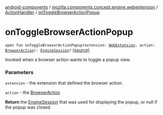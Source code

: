[android-components](../../index.md) / [mozilla.components.concept.engine.webextension](../index.md) / [ActionHandler](index.md) / [onToggleBrowserActionPopup](./on-toggle-browser-action-popup.md)

# onToggleBrowserActionPopup

`open fun onToggleBrowserActionPopup(extension: `[`WebExtension`](../-web-extension/index.md)`, action: `[`BrowserAction`](../-browser-action/index.md)`): `[`EngineSession`](../../mozilla.components.concept.engine/-engine-session/index.md)`?` [(source)](https://github.com/mozilla-mobile/android-components/blob/master/components/concept/engine/src/main/java/mozilla/components/concept/engine/webextension/WebExtension.kt#L164)

Invoked when a browser action wants to toggle a popup view.

### Parameters

`extension` - the extension that defined the browser action.

`action` - the [BrowserAction](../-browser-action/index.md)

**Return**
the [EngineSession](../../mozilla.components.concept.engine/-engine-session/index.md) that was used for displaying the popup,
or null if the popup was closed.

